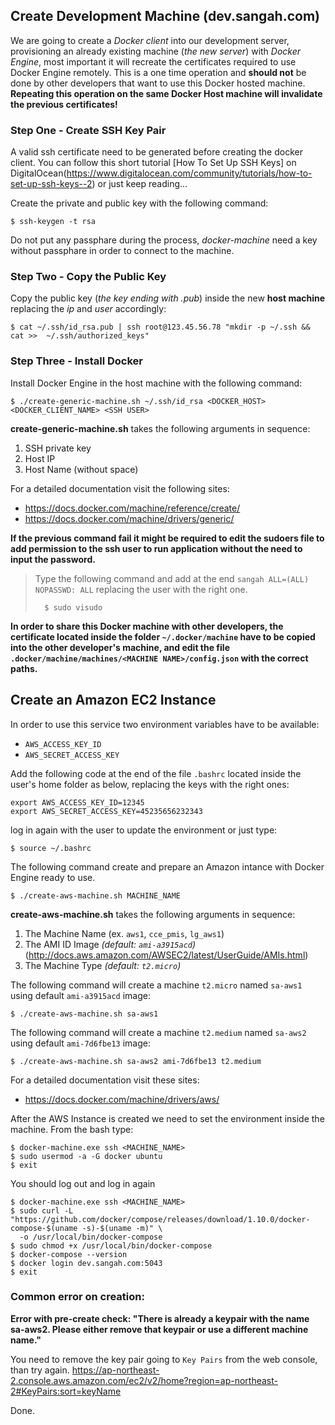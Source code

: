 ## Create Development Machine (dev.sangah.com)

We are going to create a *Docker client* into our development server, provisioning an already existing machine (*the new server*) with 
*Docker Engine*, most important it will recreate the certificates required to use Docker Engine remotely.
This is a one time operation and **should not** be done by other developers that want to use this Docker hosted machine.
**Repeating this operation on the same Docker Host machine will invalidate the previous certificates!**

### Step One - Create SSH Key Pair

A valid ssh certificate need to be generated before creating the docker client.
You can follow this short tutorial [How To Set Up SSH Keys] on DigitalOcean(https://www.digitalocean.com/community/tutorials/how-to-set-up-ssh-keys--2) 
or just keep reading...

Create the private and public key with the following command:

    $ ssh-keygen -t rsa

Do not put any passphare during the process, *docker-machine* need a key without passphare in order to connect to the machine.

### Step Two - Copy the Public Key

Copy the public key (*the key ending with .pub*) inside the new **host machine**
replacing the *ip* and *user* accordingly:

    $ cat ~/.ssh/id_rsa.pub | ssh root@123.45.56.78 "mkdir -p ~/.ssh && cat >>  ~/.ssh/authorized_keys"


### Step Three - Install Docker

Install Docker Engine in the host machine with the following command:

    $ ./create-generic-machine.sh ~/.ssh/id_rsa <DOCKER_HOST> <DOCKER_CLIENT_NAME> <SSH USER>

**create-generic-machine.sh** takes the following arguments in sequence:

1. SSH private key
2. Host IP
3. Host Name (without space)

For a detailed documentation visit the following sites:
- https://docs.docker.com/machine/reference/create/
- https://docs.docker.com/machine/drivers/generic/

**If the previous command fail it might be required to edit the sudoers file to add permission to the ssh user
to run application without the need to input the password.**

> Type the following command and add at the end ``sangah ALL=(ALL) NOPASSWD: ALL`` replacing the user with the right one.
>
>       $ sudo visudo

**In order to share this Docker machine with other developers, the certificate located inside the folder
`~/.docker/machine` have to be copied into the other developer's machine,
and edit the file `.docker/machine/machines/<MACHINE NAME>/config.json` with the correct paths.** 


## Create an Amazon EC2 Instance

In order to use this service two environment variables have to be available:

- `AWS_ACCESS_KEY_ID`
- `AWS_SECRET_ACCESS_KEY`

Add the following code at the end of the file `.bashrc` located inside the user's home folder as below,
replacing the keys with the right ones:

    export AWS_ACCESS_KEY_ID=12345
    export AWS_SECRET_ACCESS_KEY=45235656232343

log in again with the user to update the environment or just type:

    $ source ~/.bashrc


The following command create and prepare an Amazon intance with Docker Engine ready to use.

    $ ./create-aws-machine.sh MACHINE_NAME


**create-aws-machine.sh** takes the following arguments in sequence:

1. The Machine Name (ex. `aws1`, `cce_pmis`, `lg_aws1`)
2. The AMI ID Image *(default: `ami-a3915acd`)* (http://docs.aws.amazon.com/AWSEC2/latest/UserGuide/AMIs.html)
3. The Machine Type *(default: `t2.micro`)*

The following command will create a machine `t2.micro` named `sa-aws1` using default `ami-a3915acd` image:

    $ ./create-aws-machine.sh sa-aws1

The following command will create a machine `t2.medium` named `sa-aws2` using default `ami-7d6fbe13` image:

    $ ./create-aws-machine.sh sa-aws2 ami-7d6fbe13 t2.medium



For a detailed documentation visit these sites: 
- https://docs.docker.com/machine/drivers/aws/

After the AWS Instance is created we need to set the environment inside the machine.
From the bash type:

    $ docker-machine.exe ssh <MACHINE_NAME>
    $ sudo usermod -a -G docker ubuntu
    $ exit

You should log out and log in again

    $ docker-machine.exe ssh <MACHINE_NAME>
    $ sudo curl -L "https://github.com/docker/compose/releases/download/1.10.0/docker-compose-$(uname -s)-$(uname -m)" \
      -o /usr/local/bin/docker-compose
    $ sudo chmod +x /usr/local/bin/docker-compose
    $ docker-compose --version
    $ docker login dev.sangah.com:5043
    $ exit

### Common error on creation:

**Error with pre-create check: "There is already a keypair with the name sa-aws2.  Please either remove that keypair or use a different machine name."**

You need to remove the key pair going to `Key Pairs` from the web console, than try again.
https://ap-northeast-2.console.aws.amazon.com/ec2/v2/home?region=ap-northeast-2#KeyPairs:sort=keyName

Done.
